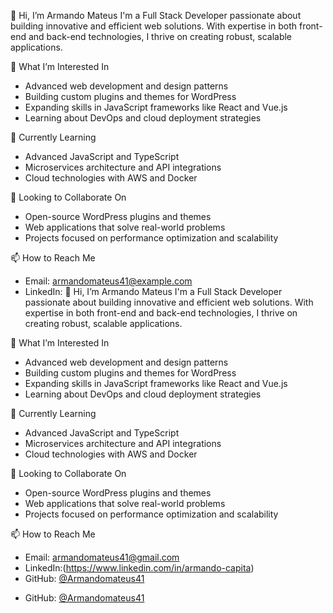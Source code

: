  👋 Hi, I’m Armando Mateus
I'm a Full Stack Developer passionate about building innovative and efficient web solutions. With expertise in both front-end and back-end technologies, I thrive on creating robust, scalable applications.

 👀 What I’m Interested In
- Advanced web development and design patterns
- Building custom plugins and themes for WordPress
- Expanding skills in JavaScript frameworks like React and Vue.js
- Learning about DevOps and cloud deployment strategies

 🌱 Currently Learning
- Advanced JavaScript and TypeScript
- Microservices architecture and API integrations
- Cloud technologies with AWS and Docker

 💞️ Looking to Collaborate On
- Open-source WordPress plugins and themes
- Web applications that solve real-world problems
- Projects focused on performance optimization and scalability

 📫 How to Reach Me
- Email: armandomateus41@example.com
- LinkedIn:  👋 Hi, I’m Armando Mateus
I'm a Full Stack Developer passionate about building innovative and efficient web solutions. With expertise in both front-end and back-end technologies, I thrive on creating robust, scalable applications.

 👀 What I’m Interested In
- Advanced web development and design patterns
- Building custom plugins and themes for WordPress
- Expanding skills in JavaScript frameworks like React and Vue.js
- Learning about DevOps and cloud deployment strategies

 🌱 Currently Learning
- Advanced JavaScript and TypeScript
- Microservices architecture and API integrations
- Cloud technologies with AWS and Docker

 💞️ Looking to Collaborate On
- Open-source WordPress plugins and themes
- Web applications that solve real-world problems
- Projects focused on performance optimization and scalability

 📫 How to Reach Me
- Email: armandomateus41@gmail.com
- LinkedIn:(https://www.linkedin.com/in/armando-capita)
- GitHub: [@Armandomateus41](https://github.com/Armandomateus41)

<!---
Armandomateus41/Armandomateus41 is a ✨ special ✨ repository because its `README.md` (this file) appears on your GitHub profile.
You can click the Preview link to take a look at your changes.
--->

- GitHub: [@Armandomateus41](https://github.com/Armandomateus41)

<!---
Armandomateus41/Armandomateus41 is a ✨ special ✨ repository because its `README.md` (this file) appears on your GitHub profile.
You can click the Preview link to take a look at your changes.
--->
